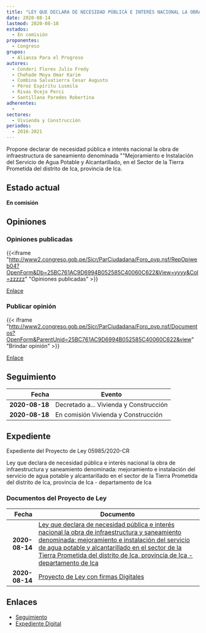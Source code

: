 ```yaml
---
title: "LEY QUE DECLARA DE NECESIDAD PÚBLICA E INTERÉS NACIONAL LA OBRA DE INFRAESTRUCTURA Y SANEAMIENTO DENOMINADA.- MEJORAMIENTO E INSTALACIÓN DEL SERVICIO DE AGUA POTABLE Y ALCANTARILLADO EN EL SECTOR DE LA TIERRA PROMETIDA DEL DISTRITO DE ICA, PROVINCIA DE ICA-DEPARTAMENTO DE ICA"
date: 2020-08-14
lastmod: 2020-08-18
estados: 
  - En comisión
proponentes: 
  - Congreso
grupos: 
  - Alianza Para el Progreso
autores: 
  - Condori Flores Julio Fredy
  - Chehade Moya Omar Karim
  - Combina Salvatierra Cesar Augusto
  - Pérez Espíritu Lusmila
  - Rivas Ocejo Perci
  - Santillana Paredes Robertina
adherentes: 
  - 
sectores: 
  - Vivienda y Construcción
periodos: 
  - 2016-2021
---
```


Propone declarar de necesidad pública e interés nacional la obra de infraestructura de saneamiento denominada ""Mejoramiento e Instalación del Servicio de Agua Potable y Alcantarillado, en el Sector de la Tierra Prometida del distrito de Ica, provincia de Ica.


## Estado actual

**En comisión**

## Opiniones

### Opiniones publicadas

{{<iframe "http://www2.congreso.gob.pe/Sicr/ParCiudadana/Foro_pvp.nsf/RepOpiweb04?OpenForm&Db=25BC761AC9D6994B052585C40060C622&View=yyyy&Col=zzzzz" "Opiniones publicadas" >}}

[Enlace](http://www2.congreso.gob.pe/Sicr/ParCiudadana/Foro_pvp.nsf/RepOpiweb04?OpenForm&Db=25BC761AC9D6994B052585C40060C622&View=yyyy&Col=zzzzz)
### Publicar opinión

{{< iframe "http://www2.congreso.gob.pe/Sicr/ParCiudadana/Foro_pvp.nsf/Documentos?OpenForm&ParentUnid=25BC761AC9D6994B052585C40060C622&view" "Brindar opinión" >}}

[Enlace](http://www2.congreso.gob.pe/Sicr/ParCiudadana/Foro_pvp.nsf/Documentos?OpenForm&ParentUnid=25BC761AC9D6994B052585C40060C622&view)

## Seguimiento

| Fecha | Evento |
|------:|--------|
| **2020-08-18** | Decretado a... Vivienda y Construcción|
| **2020-08-18** | En comisión Vivienda y Construcción|


## Expediente

Expediente del Proyecto de Ley 05985/2020-CR

Ley que declara de necesidad pública e interés nacional la obra de infraestructura y saneamiento denominada: mejoramiento e instalación del servicio de agua potable y alcantarillado en el sector de la Tierra Prometida del distrito de Ica, provincia de Ica - departamento de Ica


### Documentos del Proyecto de Ley

| Fecha | Documento |
|------:|--------|
| **2020-08-14** | [Ley que declara de necesidad pública e interés nacional la obra de infraestructura y saneamiento denominada: mejoramiento e instalación del servicio de agua potable y alcantarillado en el sector de la Tierra Prometida del distrito de Ica, provincia de Ica - departamento de Ica](http://www.leyes.congreso.gob.pe/Documentos/2016_2021/Proyectos_de_Ley_y_de_Resoluciones_Legislativas/PL05985-20200814.pdf) |
| **2020-08-14** | [Proyecto de Ley con firmas Digitales](http://www.leyes.congreso.gob.pe/Documentos/2016_2021/Proyectos_de_Ley_y_de_Resoluciones_Legislativas/Proyectos_Firmas_digitales/PL05985.pdf) |

## Enlaces 

- [Seguimiento](http://www2.congreso.gob.pe/Sicr/TraDocEstProc/CLProLey2016.nsf/f7fff46988ca05b1052578e100829cc7/723b89f4c45a0c9d052585c500142d6a?OpenDocument)
- [Expediente Digital](http://www2.congreso.gob.pe/Sicr/TraDocEstProc/CLProLey2016.nsf/f7fff46988ca05b1052578e100829cc7/723b89f4c45a0c9d052585c500142d6a?OpenDocument&Click=05257FB7005EB655.eb71d0cf91d8294e05256cdf006b5706/$Body/0.1C6C)
